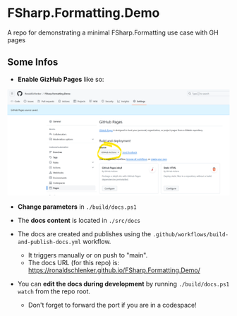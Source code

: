 # FSharp.Formatting.Demo

A repo for demonstrating a minimal FSharp.Formatting use case with GH pages

## Some Infos

* **Enable GizHub Pages** like so:

![Alt text](enable_Pages.png)

* **Change parameters** in `./build/docs.ps1`

* The **docs content** is located in `./src/docs`

* The docs are created and publishes using the `.github/workflows/build-and-publish-docs.yml` workflow.
    * It triggers manually or on push to "main".
    * The docs URL (for this repo) is: https://ronaldschlenker.github.io/FSharp.Formatting.Demo/

* You can **edit the docs during development** by running `./build/docs.ps1 watch` from the repo root.
    * Don't forget to forward the port if you are in a codespace!
